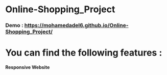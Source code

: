 # Online-Shopping_Project
### Demo :   https://mohamedadel6.github.io/Online-Shopping_Project/
# You can find the following features : 
####  Responsive Website
